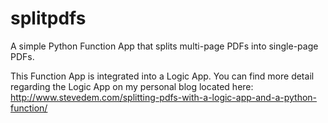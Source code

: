 # splitpdfs
A simple Python Function App that splits multi-page PDFs into single-page PDFs.

This Function App is integrated into a Logic App. You can find more detail regarding the Logic App on my personal blog located here: http://www.stevedem.com/splitting-pdfs-with-a-logic-app-and-a-python-function/
